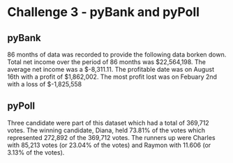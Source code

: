 # Challenge 3 - pyBank and pyPoll

## pyBank
86 months of data was recorded to provide the following data borken down. Total net income over the period of 86 months was $22,564,198. The average net income was a $-8,311.11.  The profitable date was on August 16th with a profit of $1,862,002. The most profit lost was on Febuary 2nd with a loss of $-1,825,558

## pyPoll
Three candidate were part of this dataset which had a total of 369,712 votes. The winning candidate, Diana, held 73.81% of the votes which represented 272,892 of the 369,712 votes. The runners up were Charles with 85,213 votes (or 23.04% of the votes) and Raymon with 11.606 (or 3.13% of the votes).
